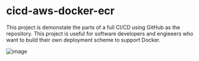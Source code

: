 # cicd-aws-docker-ecr
This project is demonstate the parts of a full CI/CD using GitHub as the repository. This project is useful for software developers and engieeers who want to build their own deployment scheme to support Docker.

![image](https://github.com/user-attachments/assets/6491b8cb-dd75-4543-ae1b-66acc5d4f31c)

